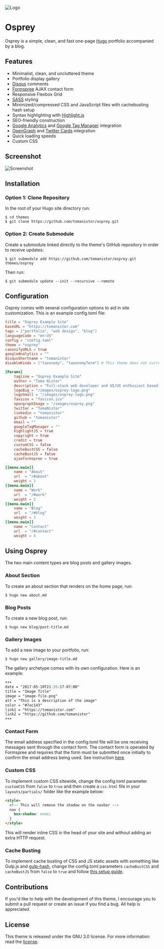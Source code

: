 ![Logo](https://github.com/tomanistor/osprey/blob/master/images/osprey-logo.png)

# Osprey
Osprey is a simple, clean, and fast one-page [Hugo](https://gohugo.io/) portfolio accompanied by a blog.

## Features
* Minimalist, clean, and uncluttered theme
* Portfolio display gallery
* [Disqus](https://disqus.com) comments
* [Formspree](https://formspree.io) AJAX contact form
* Responsive Flexbox Grid
* [SASS](http://sass-lang.com/) styling
* Minimized/compressed CSS and JavaScript files with cachebusting hash setup
* Syntax highlighting with [Highlight.js](https://highlightjs.org/)
* SEO-friendly construction
* [Google Analytics](https://analytics.google.com) and [Google Tag Manager](https://tagmanager.google.com) integration
* [OpenGraph](http://ogp.me/) and [Twitter Cards](https://dev.twitter.com/cards/overview) integration
* Quick loading speeds
* Custom CSS

## Screenshot
![Screenshot](https://github.com/tomanistor/osprey/blob/master/images/tn.png)

## Installation

### Option 1: Clone Repository
In the root of your Hugo site directory run:

```console
$ cd themes
$ git clone https://github.com/tomanistor/osprey.git
```

### Option 2: Create Submodule
Create a submodule linked directly to the theme's GitHub repository in order to receive updates:

```console
$ git submodule add https://github.com/tomanistor/osprey.git themes/osprey
```

Then run:

```console
$ git submodule update --init --recursive --remote
```

## Configuration
Osprey comes with several configuration options to aid in site customization. This is an example config.toml file:

```toml
title = "Osprey Example Site"
baseURL = "https://tomanistor.com"
tags = ["portfolio", "web design", "blog"]
languageCode = "en-US"
config = "config.toml"
theme = "osprey"
canonifyURLS = true
googleAnalytics = ""
disqusShortname = "tomanistor"
disableKinds = ["taxonomy", "taxonomyTerm"] # This theme does not currently use "tag" and "category" taxonomies

[Params]
    tagline = "Osprey Example Site"
    author = "Toma Nistor"
    description = "Full-stack web developer and UI/UX enthusiast based in San Diego, CA."
    logoBig = "/images/osprey-logo.png"
    logoSmall = "/images/osprey-logo.png"
    favicon = "favicon.ico"
    opengraphImage = "/images/osprey.png"
    twitter = "TomaNistor"
    linkedin = "tomanistor"
    github = "tomanistor"
    email = ""
    googleTagManager = ""
    highlightJS = true
    copyright = true
    credit = true
    customCSS = false
    cacheBustCSS = false
    cacheBustJS = false
    ajaxFormspree = true

[[menu.main]]
    name = "About"
    url  = "/#about"
    weight = 1
[[menu.main]]
    name = "Work"
    url  = "/#work"
    weight = 2
[[menu.main]]
    name = "Blog"
    url  = "/#blog"
    weight = 3
[[menu.main]]
    name = "Contact"
    url  = "/#contact"
    weight = 4
```

## Using Osprey
The two main content types are blog posts and gallery images.

### About Section
To create an about section that renders on the home page, run:

```console
$ hugo new about.md
```

### Blog Posts
To create a new blog post, run:

```console
$ hugo new blog/post-title.md
```

### Gallery Images
To add a new image to your portfolio, run:

```console
$ hugo new gallery/image-title.md
```

The gallery archetype comes with its own configuration. Here is an example:

```md
+++
date = "2017-05-10T21:35:17-07:00"
title = "Image Title"
image = "image-file.png"
alt = "This is a description of the image"
color = "#7ac143"
link1 = "https://tomanistor.com"
link2 = "https://github.com/tomanistor"
+++
```

### Contact Form
The email address specified in the config.toml file will be one receiving messages sent through the contact form. The contact form is operated by Formspree and requires that the form must be submitted once initially to confirm the email address being used. See instruction [here](https://formspree.io/).

### Custom CSS
To implement custom CSS sitewide, change the config.toml parameter `customCSS` from `false` to `true` and then create a `css.html` file in your `layouts/partials/` folder like the example below:

```html
<style>
  <!-- This will remove the shadow on the navbar -->
  nav {
    box-shadow: none;
  }
</style>
```

This will render inline CSS in the head of your site and without adding an extra HTTP request.

### Cache Busting
To implement cache busting of CSS and JS static assets with something like Gulp.js and [gulp-hash](https://www.npmjs.com/package/gulp-hash), change the config.toml parameters `cacheBustCSS` and `cacheBustJS` from `false` to `true` and follow [this setup guide](http://danbahrami.io/articles/building-a-production-website-with-hugo-and-gulp-js/#building-a-gulp-pipeline:c9938300a3bdba2018b469c2485ca2b6).

## Contributions
If you'd like to help with the development of this theme, I encourage you to submit a pull request or create an issue if you find a bug. All help is appreciated.

## License
This theme is released under the GNU 3.0 license. For more information read the [license](https://github.com/tomanistor/osprey/blob/master/LICENSE.md).
